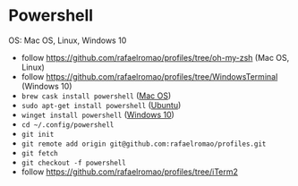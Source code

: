 # Powershell

OS: Mac OS, Linux, Windows 10

- follow https://github.com/rafaelromao/profiles/tree/oh-my-zsh (Mac OS, Linux)
- follow https://github.com/rafaelromao/profiles/tree/WindowsTerminal (Windows 10)
- `brew cask install powershell` ([Mac OS](https://docs.microsoft.com/pt-br/powershell/scripting/install/installing-powershell-core-on-macos?view=powershell-7))
- `sudo apt-get install powershell` ([Ubuntu](https://docs.microsoft.com/pt-br/powershell/scripting/install/installing-powershell-core-on-linux?view=powershell-7))
- `winget install powershell` ([Windows 10](https://docs.microsoft.com/pt-br/powershell/scripting/install/installing-powershell-core-on-windows?view=powershell-7))
- `cd ~/.config/powershell`
- `git init`
- `git remote add origin git@github.com:rafaelromao/profiles.git`
- `git fetch`
- `git checkout -f powershell`
- follow https://github.com/rafaelromao/profiles/tree/iTerm2
